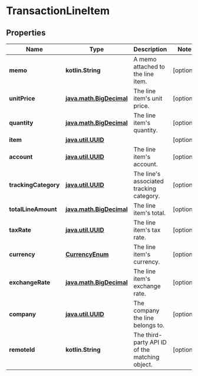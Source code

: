 
# TransactionLineItem

## Properties
Name | Type | Description | Notes
------------ | ------------- | ------------- | -------------
**memo** | **kotlin.String** | A memo attached to the line item. |  [optional]
**unitPrice** | [**java.math.BigDecimal**](java.math.BigDecimal.md) | The line item&#39;s unit price. |  [optional]
**quantity** | [**java.math.BigDecimal**](java.math.BigDecimal.md) | The line item&#39;s quantity. |  [optional]
**item** | [**java.util.UUID**](java.util.UUID.md) |  |  [optional]
**account** | [**java.util.UUID**](java.util.UUID.md) | The line item&#39;s account. |  [optional]
**trackingCategory** | [**java.util.UUID**](java.util.UUID.md) | The line&#39;s associated tracking category. |  [optional]
**totalLineAmount** | [**java.math.BigDecimal**](java.math.BigDecimal.md) | The line item&#39;s total. |  [optional]
**taxRate** | [**java.util.UUID**](java.util.UUID.md) | The line item&#39;s tax rate. |  [optional]
**currency** | [**CurrencyEnum**](CurrencyEnum.md) | The line item&#39;s currency. |  [optional]
**exchangeRate** | [**java.math.BigDecimal**](java.math.BigDecimal.md) | The line item&#39;s exchange rate. |  [optional]
**company** | [**java.util.UUID**](java.util.UUID.md) | The company the line belongs to. |  [optional]
**remoteId** | **kotlin.String** | The third-party API ID of the matching object. |  [optional]



